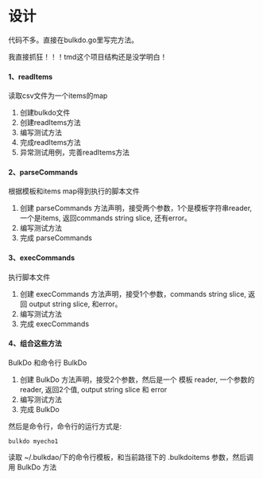 # 设计

代码不多。直接在bulkdo.go里写完方法。

我直接抓狂！！！tmd这个项目结构还是没学明白！

#### 1、readItems

读取csv文件为一个items的map
1. 创建bulkdo文件
2. 创建readItems方法
3. 编写测试方法
4. 完成readItems方法
5. 异常测试用例，完善readItems方法

#### 2、parseCommands

根据模板和items map得到执行的脚本文件
1. 创建 parseCommands 方法声明，接受两个参数，1个是模板字符串reader, 一个是items, 返回commands string slice, 还有error。
2. 编写测试方法
3. 完成 parseCommands

#### 3、execCommands

执行脚本文件
1. 创建 execCommands 方法声明，接受1个参数，commands string slice, 返回 output string slice, 和error。
2. 编写测试方法
3. 完成 execCommands

#### 4、组合这些方法

BulkDo 和命令行
BulkDo

1. 创建 BulkDo 方法声明，接受2个参数，然后是一个 模板 reader, 一个参数的reader, 返回2个值, output string slice 和 error
2. 编写测试方法
3. 完成 BulkDo

然后是命令行，命令行的运行方式是:

```
bulkdo myecho1
```

读取 ~/.bulkdao/下的命令行模板，和当前路径下的 .bulkdoitems 参数，然后调用 BulkDo 方法